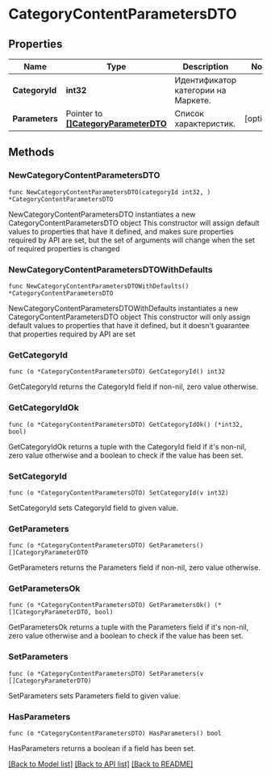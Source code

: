 # CategoryContentParametersDTO

## Properties

Name | Type | Description | Notes
------------ | ------------- | ------------- | -------------
**CategoryId** | **int32** | Идентификатор категории на Маркете. | 
**Parameters** | Pointer to [**[]CategoryParameterDTO**](CategoryParameterDTO.md) | Список характеристик. | [optional] 

## Methods

### NewCategoryContentParametersDTO

`func NewCategoryContentParametersDTO(categoryId int32, ) *CategoryContentParametersDTO`

NewCategoryContentParametersDTO instantiates a new CategoryContentParametersDTO object
This constructor will assign default values to properties that have it defined,
and makes sure properties required by API are set, but the set of arguments
will change when the set of required properties is changed

### NewCategoryContentParametersDTOWithDefaults

`func NewCategoryContentParametersDTOWithDefaults() *CategoryContentParametersDTO`

NewCategoryContentParametersDTOWithDefaults instantiates a new CategoryContentParametersDTO object
This constructor will only assign default values to properties that have it defined,
but it doesn't guarantee that properties required by API are set

### GetCategoryId

`func (o *CategoryContentParametersDTO) GetCategoryId() int32`

GetCategoryId returns the CategoryId field if non-nil, zero value otherwise.

### GetCategoryIdOk

`func (o *CategoryContentParametersDTO) GetCategoryIdOk() (*int32, bool)`

GetCategoryIdOk returns a tuple with the CategoryId field if it's non-nil, zero value otherwise
and a boolean to check if the value has been set.

### SetCategoryId

`func (o *CategoryContentParametersDTO) SetCategoryId(v int32)`

SetCategoryId sets CategoryId field to given value.


### GetParameters

`func (o *CategoryContentParametersDTO) GetParameters() []CategoryParameterDTO`

GetParameters returns the Parameters field if non-nil, zero value otherwise.

### GetParametersOk

`func (o *CategoryContentParametersDTO) GetParametersOk() (*[]CategoryParameterDTO, bool)`

GetParametersOk returns a tuple with the Parameters field if it's non-nil, zero value otherwise
and a boolean to check if the value has been set.

### SetParameters

`func (o *CategoryContentParametersDTO) SetParameters(v []CategoryParameterDTO)`

SetParameters sets Parameters field to given value.

### HasParameters

`func (o *CategoryContentParametersDTO) HasParameters() bool`

HasParameters returns a boolean if a field has been set.


[[Back to Model list]](../README.md#documentation-for-models) [[Back to API list]](../README.md#documentation-for-api-endpoints) [[Back to README]](../README.md)


